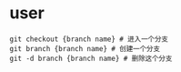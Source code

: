 # user
  
    git checkout {branch name} # 进入一个分支
    git branch {branch name} # 创建一个分支
    git -d branch {branch name} # 删除这个分支